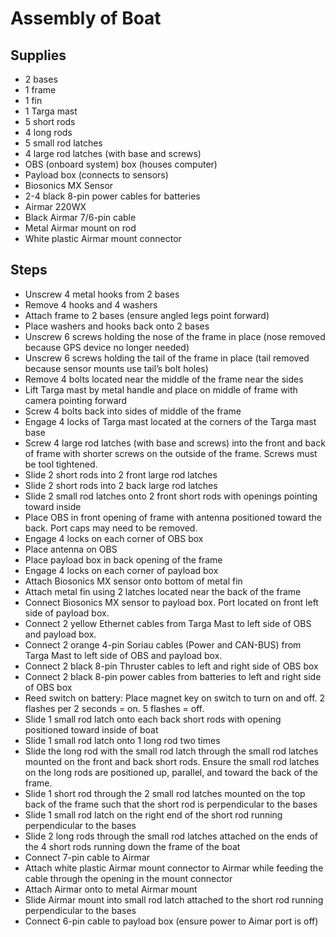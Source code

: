 # Assembly of Boat

## Supplies
-	2 bases
-	1 frame
-	1 fin
-	1 Targa mast
-	5 short rods
-	4 long rods
-	5 small rod latches
-	4 large rod latches (with base and screws)
-	OBS (onboard system) box (houses computer)
-	Payload box (connects to sensors)
-	Biosonics MX Sensor
-	2-4 black 8-pin power cables for batteries
-	Airmar 220WX
-	Black Airmar 7/6-pin cable
-	Metal Airmar mount on rod
-	White plastic Airmar mount connector

## Steps 
-	Unscrew 4 metal hooks from 2 bases
-	Remove 4 hooks and 4 washers
-	Attach frame to 2 bases (ensure angled legs point forward)
-	Place washers and hooks back onto 2 bases
-	Unscrew 6 screws holding the nose of the frame in place (nose removed because GPS device no longer needed)
-	Unscrew 6 screws holding the tail of the frame in place (tail removed because sensor mounts use tail’s bolt holes)
-	Remove 4 bolts located near the middle of the frame near the sides
-	Lift Targa mast by metal handle and place on middle of frame with camera pointing forward
-	Screw 4 bolts back into sides of middle of the frame
-	Engage 4 locks of Targa mast located at the corners of the Targa mast base
-	Screw 4 large rod latches (with base and screws) into the front and back of frame with shorter screws on the outside of the frame. Screws must be tool tightened.
-	Slide 2 short rods into 2 front large rod latches
-	Slide 2 short rods into 2 back large rod latches
-	Slide 2 small rod latches onto 2 front short rods with openings pointing toward inside
-	Place OBS in front opening of frame with antenna positioned toward the back. Port caps may need to be removed.
-	Engage 4 locks on each corner of OBS box
-	Place antenna on OBS
-	Place payload box in back opening of the frame
-	Engage 4 locks on each corner of payload box
-	Attach Biosonics MX sensor onto bottom of metal fin
-	Attach metal fin using 2 latches located near the back of the frame
-	Connect Biosonics MX sensor to payload box. Port located on front left side of payload box.
-	Connect 2 yellow Ethernet cables from Targa Mast to left side of OBS and payload box. 
-	Connect 2 orange 4-pin Soriau cables (Power and CAN-BUS) from Targa Mast to left side of OBS and payload box. 
-	Connect 2 black 8-pin Thruster cables to left and right side of OBS box
-	Connect 2 black 8-pin power cables from batteries to left and right side of OBS box
-	Reed switch on battery: Place magnet key on switch to turn on and off. 2 flashes per 2 seconds = on. 5 flashes = off.
-	Slide 1 small rod latch onto each back short rods with opening positioned toward inside of boat
-	Slide 1 small rod latch onto 1 long rod two times
-	Slide the long rod with the small rod latch through the small rod latches mounted on the front and back short rods. Ensure the small rod latches on the long rods are positioned up, parallel, and toward the back of the frame.
-	Slide 1 short rod through the 2 small rod latches mounted on the top back of the frame such that the short rod is perpendicular to the bases
-	Slide 1 small rod latch on the right end of the short rod running perpendicular to the bases
-	Slide 2 long rods through the small rod latches attached on the ends of the 4 short rods running down the frame of the boat
-	Connect 7-pin cable to Airmar
-	Attach white plastic Airmar mount connector to Airmar while feeding the cable through the opening in the mount connector
-	Attach Airmar onto to metal Airmar mount
-	Slide Airmar mount into small rod latch attached to the short rod running perpendicular to the bases
-	Connect 6-pin cable to payload box (ensure power to Aimar port is off)
